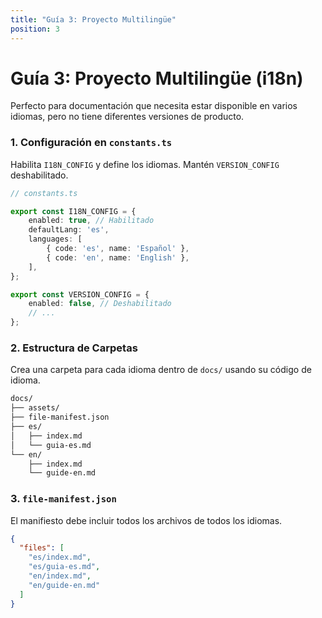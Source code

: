 ```yaml
---
title: "Guía 3: Proyecto Multilingüe"
position: 3
---
```


# Guía 3: Proyecto Multilingüe (i18n)

Perfecto para documentación que necesita estar disponible en varios idiomas, pero no tiene diferentes versiones de producto.

### 1. Configuración en `constants.ts`

Habilita `I18N_CONFIG` y define los idiomas. Mantén `VERSION_CONFIG` deshabilitado.

```typescript
// constants.ts

export const I18N_CONFIG = {
    enabled: true, // Habilitado
    defaultLang: 'es',
    languages: [
        { code: 'es', name: 'Español' },
        { code: 'en', name: 'English' },
    ],
};

export const VERSION_CONFIG = {
    enabled: false, // Deshabilitado
    // ...
};
```

### 2. Estructura de Carpetas

Crea una carpeta para cada idioma dentro de `docs/` usando su código de idioma.

```bash
docs/
├── assets/
├── file-manifest.json
├── es/
│   ├── index.md
│   └── guia-es.md
└── en/
    ├── index.md
    └── guide-en.md
```

### 3. `file-manifest.json`

El manifiesto debe incluir todos los archivos de todos los idiomas.

```json
{
  "files": [
    "es/index.md",
    "es/guia-es.md",
    "en/index.md",
    "en/guide-en.md"
  ]
}
```
